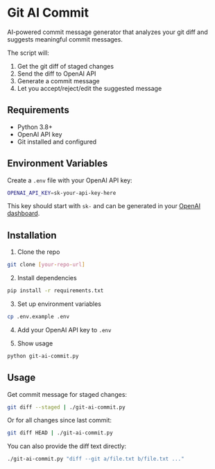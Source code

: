 # Git AI Commit

AI-powered commit message generator that analyzes your git diff and suggests meaningful commit messages.

The script will:

1. Get the git diff of staged changes
2. Send the diff to OpenAI API
3. Generate a commit message
4. Let you accept/reject/edit the suggested message

## Requirements

- Python 3.8+
- OpenAI API key
- Git installed and configured

## Environment Variables

Create a `.env` file with your OpenAI API key:

```bash
OPENAI_API_KEY=sk-your-api-key-here
```

This key should start with `sk-` and can be generated in your [OpenAI dashboard](https://platform.openai.com/api-keys).

## Installation

1. Clone the repo

```bash
git clone [your-repo-url]
```

2. Install dependencies

```bash
pip install -r requirements.txt
```

3. Set up environment variables

```bash
cp .env.example .env
```

4. Add your OpenAI API key to `.env`

5. Show usage

```bash
python git-ai-commit.py
```

## Usage

Get commit message for staged changes:

```bash
git diff --staged | ./git-ai-commit.py
```

Or for all changes since last commit:

```bash
git diff HEAD | ./git-ai-commit.py
```

You can also provide the diff text directly:

```bash
./git-ai-commit.py "diff --git a/file.txt b/file.txt ..."
```
